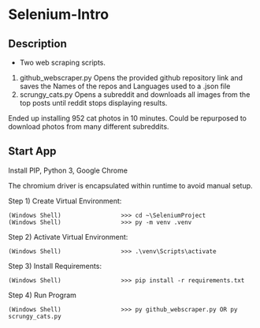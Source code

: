 # Selenium-Intro

## Description
- Two web scraping scripts.
 1. github_webscraper.py Opens the provided github repository link and saves the Names of the repos and Languages used to a .json file 
 2. scrungy_cats.py Opens a subreddit and downloads all images from the top posts until reddit stops displaying results.

Ended up installing 952 cat photos in 10 minutes. Could be repurposed to download photos from many different subreddits.

## Start App

Install PIP, Python 3, Google Chrome

The chromium driver is encapsulated within runtime to avoid manual setup.

Step 1) Create Virtual Environment:

    (Windows Shell)                 >>> cd ~\SeleniumProject
    (Windows Shell)                 >>> py -m venv .venv

Step 2) Activate Virtual Environment:

    (Windows Shell)                 >>> .\venv\Scripts\activate

Step 3) Install Requirements:

    (Windows Shell)                 >>> pip install -r requirements.txt

Step 4) Run Program

    (Windows Shell)                 >>> py github_webscraper.py OR py scrungy_cats.py
    

